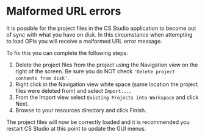 # Malformed URL errors

It is possible for the project files in the CS Studio application to become out of sync with what you have on disk. In this circumstance when attempting to load OPIs you will receive a malformed URL error message.

To fix this you can complete the following steps:

1. Delete the project files from the project using the Navigation view on the right of the screen. Be sure you do NOT check `'Delete project contents from disk'`.
2. Right click in the Navigation view white space (same location the project files were deleted from) and select `Import...`.
3. From the Import view select `Existing Projects into Workspace` and click Next.
4. Browse to your resources directory and click Finish.

The project files will now be correctly loaded and it is recommended you restart CS Studio at this point to update the GUI menus.
